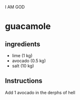 I AM GOD
# guacamole
## ingredients
 - lime (1 kg)
 - avocado (0.5 kg)
 - salt (10 kg)
## Instructions
Add 1 avocado in the derphs of hell
